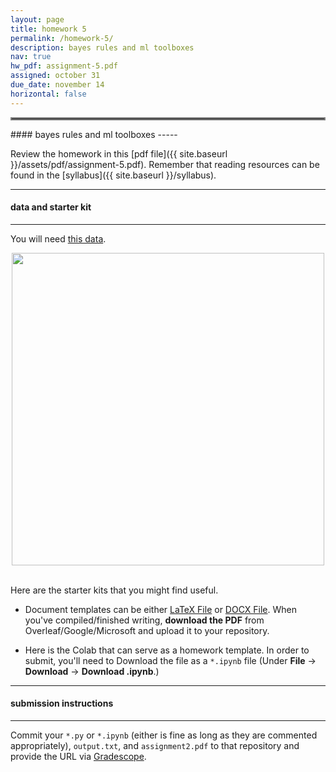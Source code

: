 ```yaml
---
layout: page
title: homework 5
permalink: /homework-5/
description: bayes rules and ml toolboxes
nav: true
hw_pdf: assignment-5.pdf
assigned: october 31
due_date: november 14
horizontal: false
---
```


<hr style="border:2px solid gray">
#### bayes rules and ml toolboxes
-----

Review the homework in this [pdf file]({{ site.baseurl }}/assets/pdf/assignment-5.pdf). Remember that reading resources can be found in the [syllabus]({{ site.baseurl }}/syllabus).

-----
#### data and starter kit
-----

You will need [this data](https://course.ccs.neu.edu/cs6220/fall2023/homework-5/). 

<center>
<img 
  src="https://developer-blogs.nvidia.com/wp-content/uploads/2022/08/AdobeStock_144726520-e1661451314329.jpeg"
  width="500" height="auto">
</center>
<br>


Here are the starter kits that you might find useful.

* Document templates can be either [LaTeX File](https://github.com/kni-neu/homework-5/blob/master/assignment5.tex) or [DOCX File](https://docs.google.com/document/d/1E1QXKcVpGZY8kBjhWRok2a_UIUTO0ER5). When you've compiled/finished writing, **download the PDF** from Overleaf/Google/Microsoft and upload it to your repository.

* Here is the Colab that can serve as a homework template. In order to submit, you'll need to Download the file as a `*.ipynb` file (Under **File** &rarr; **Download** &rarr; **Download .ipynb**.) 

-----
#### submission instructions
-----

Commit your `*.py` or `*.ipynb` (either is fine as long as they are commented appropriately), `output.txt`, and `assignment2.pdf` 
to that repository and provide the URL via [Gradescope](https://www.gradescope.com/courses/583114).

